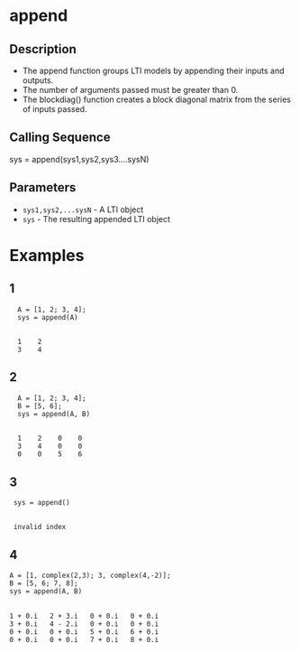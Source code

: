 # append
## Description
- The append function groups LTI models by appending their inputs and outputs.
- The number of arguments passed must be greater than 0.
- The blockdiag() function creates a block diagonal matrix from the series of inputs passed.
## Calling Sequence
sys = append(sys1,sys2,sys3....sysN)
## Parameters
- `sys1,sys2,...sysN` - A LTI object
- `sys` - The resulting appended LTI object

# Examples
## 1
      A = [1, 2; 3, 4];
      sys = append(A)
##
      1    2   
      3    4   
## 2
      A = [1, 2; 3, 4];
      B = [5, 6];
      sys = append(A, B)
##
      1    2    0    0
      3    4    0    0
      0    0    5    6     
## 3
     sys = append()
##
     invalid index
## 4
    A = [1, complex(2,3); 3, complex(4,-2)];
    B = [5, 6; 7, 8];
    sys = append(A, B)
##
    1 + 0.i   2 + 3.i   0 + 0.i   0 + 0.i  
    3 + 0.i   4 - 2.i   0 + 0.i   0 + 0.i  
    0 + 0.i   0 + 0.i   5 + 0.i   6 + 0.i  
    0 + 0.i   0 + 0.i   7 + 0.i   8 + 0.i


